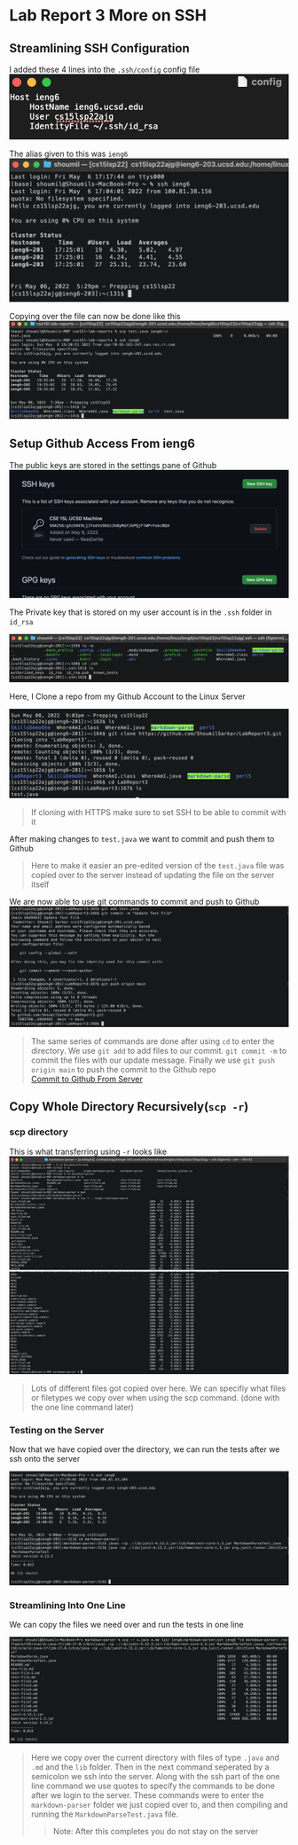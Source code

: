 # Lab Report 3 More on SSH

## Streamlining SSH Configuration

I added these 4 lines into the ```.ssh/config``` config file 
![SSH Config](./Lab%205%20SSH%20Config%20File.png)

The alias given to this was ```ieng6```
![SSH Config](./ieng6%20login.png)

Copying over the file can now be done like this
![Simplified SCP](./Lab%205%20Simplified%20SCP.png)

## Setup Github Access From ieng6

The public keys are stored in the settings pane of Github
![Github SSH Keys](./Lab%205%20Github%20SSH%20Key%20Location.png)

The Private key that is stored on my user account is in the ```.ssh``` folder in ```id_rsa```

![Server Private Keys](./Lab%205%20Private%20Key%20On%20Server%20Location.png)


Here, I Clone a repo from my Github Account to the Linux Server

![Repo Clone to Server](./Cloning%20Lab%20Report%203%20Repo%20on%20Server.png)

>If cloning with HTTPS make sure to set SSH to be able to commit with it

After making changes to ```test.java``` we want to commit and push them to Github

>Here to make it easier an pre-edited version of the ```test.java``` file was copied over to the server instead of updating the file on the server itself
  
We are now able to use git commands to commit and push to Github
![Commit From Servr Commands](./Lab%205%20Commit%20From%20Server.png)
>The same series of commands are done after using ```cd``` to enter the directory. We use ```git add``` to add files to our commit. ```git commit -m``` to commit the files with our update message. Finally we use ```git push origin main``` to push the commit to the Github repo   
[Commit to Github From Server](https://github.com/ShoumilSarkar/LabReport3/commit/b9d9463d5974eb2d7c04b4c63845cab5dfcd0910)


## Copy Whole Directory Recursively(```scp -r```)

### scp directory
This is what transferring using ```-r``` looks like
![Transferring Markdown 1](./Transferring%20Markdown%20Parse.png)
![Transferring Markdown 2](./Transferring%20Markdown%202.png)
>Lots of different files got copied over here. We can specifiy what files or filetypes we copy over when using the scp command. (done with the one line command later)

### Testing on the Server
Now that we have copied over the directory, we can run the tests after we ssh onto the server

![Running Tests on Server](./Lab%205%20Login%20into%20Server%20and%20Run.png)




### Streamlining Into One Line
We can copy the files we need over and run the tests in one line

![SCP and run one line](./Lab%205%20SCP%20and%20Run%20Tests%20Remotely%20in%20One%20Line.png)

>Here we copy over the current directory with files of type ```.java``` and ```.md``` and the ```lib``` folder. Then in the next command seperated by a semicolon we ssh into the server. Along with the ssh part of the one line command we use quotes to specify the commands to be done after we login to the server. These commands were to enter the ```markdown-parser``` folder we just copied over to, and then compiling and running the ```MarkdownParseTest.java``` file.
>>Note: After this completes you do not stay on the server